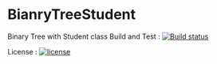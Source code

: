 # BianryTreeStudent
Binary Tree with Student class
Build and Test : [![Build status](https://ci.appveyor.com/api/projects/status/kjfof8rg9882ims7?svg=true)](https://ci.appveyor.com/project/trungngotdt/bianrytreestudent)

License : [![license](https://img.shields.io/github/license/trungngotdt/BianryTreeStudent.svg?style=flat-square)](https://github.com/trungngotdt/BianryTreeStudent)
